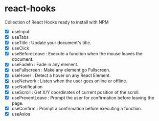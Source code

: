 # react-hooks

Collection of React Hooks ready to install with NPM

- [x] useInput
- [x] useTabs
- [x] useTitle : Update your document's title.
- [x] useClick
- [x] useBeforeLeave : Execute a function when the mouse leaves the document.
- [x] useFadeIn : Fade in any element.
- [x] useFullscreen : Make any element go Fullscreen.
- [x] useHover : Detect a hover on any React Element.
- [x] useNetwork : Listen when the user goes online or offline.
- [x] useNotification
- [x] useScroll : Get X/Y coordinates of current position of the scroll.
- [x] usePreventLeave : Prompt the user for confirmation before leaving the page.
- [x] useConfirm : Prompt a confirmation before executing a function.
- [x] useAxios
